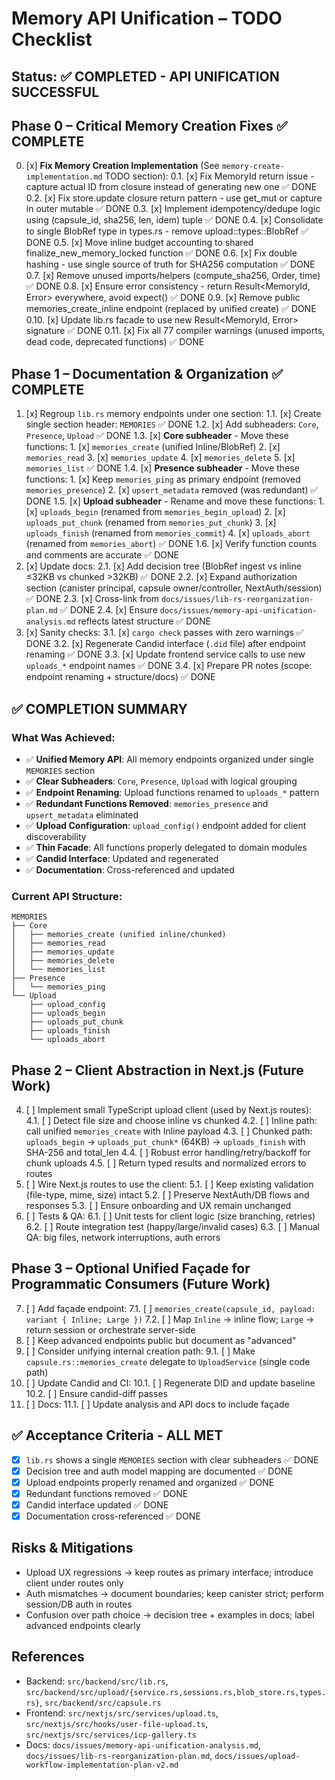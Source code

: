 # Memory API Unification – TODO Checklist

## Status: ✅ **COMPLETED - API UNIFICATION SUCCESSFUL**

## Phase 0 – Critical Memory Creation Fixes ✅ COMPLETE

0. [x] **Fix Memory Creation Implementation** (See `memory-create-implementation.md` TODO section):
       0.1. [x] Fix MemoryId return issue - capture actual ID from closure instead of generating new one ✅ DONE
       0.2. [x] Fix store.update closure return pattern - use get_mut or capture in outer mutable ✅ DONE
       0.3. [x] Implement idempotency/dedupe logic using (capsule_id, sha256, len, idem) tuple ✅ DONE
       0.4. [x] Consolidate to single BlobRef type in types.rs - remove upload::types::BlobRef ✅ DONE
       0.5. [x] Move inline budget accounting to shared finalize_new_memory_locked function ✅ DONE
       0.6. [x] Fix double hashing - use single source of truth for SHA256 computation ✅ DONE
       0.7. [x] Remove unused imports/helpers (compute_sha256, Order, time) ✅ DONE
       0.8. [x] Ensure error consistency - return Result<MemoryId, Error> everywhere, avoid expect() ✅ DONE
       0.9. [x] Remove public memories_create_inline endpoint (replaced by unified create) ✅ DONE
       0.10. [x] Update lib.rs facade to use new Result<MemoryId, Error> signature ✅ DONE
       0.11. [x] Fix all 77 compiler warnings (unused imports, dead code, deprecated functions) ✅ DONE

## Phase 1 – Documentation & Organization ✅ COMPLETE

1. [x] Regroup `lib.rs` memory endpoints under one section:
       1.1. [x] Create single section header: `MEMORIES` ✅ DONE
       1.2. [x] Add subheaders: `Core`, `Presence`, `Upload` ✅ DONE
       1.3. [x] **Core subheader** - Move these functions: 1. [x] `memories_create` (unified Inline/BlobRef) 2. [x] `memories_read` 3. [x] `memories_update` 4. [x] `memories_delete` 5. [x] `memories_list` ✅ DONE
       1.4. [x] **Presence subheader** - Move these functions: 1. [x] Keep `memories_ping` as primary endpoint (removed `memories_presence`) 2. [x] `upsert_metadata` removed (was redundant) ✅ DONE
       1.5. [x] **Upload subheader** - Rename and move these functions: 1. [x] `uploads_begin` (renamed from `memories_begin_upload`) 2. [x] `uploads_put_chunk` (renamed from `memories_put_chunk`) 3. [x] `uploads_finish` (renamed from `memories_commit`) 4. [x] `uploads_abort` (renamed from `memories_abort`) ✅ DONE
       1.6. [x] Verify function counts and comments are accurate ✅ DONE
2. [x] Update docs:
       2.1. [x] Add decision tree (BlobRef ingest vs inline ≤32KB vs chunked >32KB) ✅ DONE
       2.2. [x] Expand authorization section (canister principal, capsule owner/controller, NextAuth/session) ✅ DONE
       2.3. [x] Cross-link from `docs/issues/lib-rs-reorganization-plan.md` ✅ DONE
       2.4. [x] Ensure `docs/issues/memory-api-unification-analysis.md` reflects latest structure ✅ DONE
3. [x] Sanity checks:
       3.1. [x] `cargo check` passes with zero warnings ✅ DONE
       3.2. [x] Regenerate Candid interface (`.did` file) after endpoint renaming ✅ DONE
       3.3. [x] Update frontend service calls to use new `uploads_*` endpoint names ✅ DONE
       3.4. [x] Prepare PR notes (scope: endpoint renaming + structure/docs) ✅ DONE

## ✅ **COMPLETION SUMMARY**

### **What Was Achieved:**

- ✅ **Unified Memory API**: All memory endpoints organized under single `MEMORIES` section
- ✅ **Clear Subheaders**: `Core`, `Presence`, `Upload` with logical grouping
- ✅ **Endpoint Renaming**: Upload functions renamed to `uploads_*` pattern
- ✅ **Redundant Functions Removed**: `memories_presence` and `upsert_metadata` eliminated
- ✅ **Upload Configuration**: `upload_config()` endpoint added for client discoverability
- ✅ **Thin Facade**: All functions properly delegated to domain modules
- ✅ **Candid Interface**: Updated and regenerated
- ✅ **Documentation**: Cross-referenced and updated

### **Current API Structure:**

```
MEMORIES
├── Core
│   ├── memories_create (unified inline/chunked)
│   ├── memories_read
│   ├── memories_update
│   ├── memories_delete
│   └── memories_list
├── Presence
│   └── memories_ping
└── Upload
    ├── upload_config
    ├── uploads_begin
    ├── uploads_put_chunk
    ├── uploads_finish
    └── uploads_abort
```

## Phase 2 – Client Abstraction in Next.js (Future Work)

4. [ ] Implement small TypeScript upload client (used by Next.js routes):
       4.1. [ ] Detect file size and choose inline vs chunked
       4.2. [ ] Inline path: call unified `memories_create` with Inline payload
       4.3. [ ] Chunked path: `uploads_begin` → `uploads_put_chunk*` (64KB) → `uploads_finish` with SHA-256 and total_len
       4.4. [ ] Robust error handling/retry/backoff for chunk uploads
       4.5. [ ] Return typed results and normalized errors to routes
5. [ ] Wire Next.js routes to use the client:
       5.1. [ ] Keep existing validation (file-type, mime, size) intact
       5.2. [ ] Preserve NextAuth/DB flows and responses
       5.3. [ ] Ensure onboarding and UX remain unchanged
6. [ ] Tests & QA:
       6.1. [ ] Unit tests for client logic (size branching, retries)
       6.2. [ ] Route integration test (happy/large/invalid cases)
       6.3. [ ] Manual QA: big files, network interruptions, auth errors

## Phase 3 – Optional Unified Façade for Programmatic Consumers (Future Work)

7. [ ] Add façade endpoint:
       7.1. [ ] `memories_create(capsule_id, payload: variant { Inline; Large })`
       7.2. [ ] Map `Inline` → inline flow; `Large` → return session or orchestrate server-side
8. [ ] Keep advanced endpoints public but document as "advanced"
9. [ ] Consider unifying internal creation path:
       9.1. [ ] Make `capsule.rs::memories_create` delegate to `UploadService` (single code path)
10. [ ] Update Candid and CI:
        10.1. [ ] Regenerate DID and update baseline
        10.2. [ ] Ensure candid-diff passes
11. [ ] Docs:
        11.1. [ ] Update analysis and API docs to include façade

## ✅ **Acceptance Criteria - ALL MET**

- [x] `lib.rs` shows a single `MEMORIES` section with clear subheaders ✅ DONE
- [x] Decision tree and auth model mapping are documented ✅ DONE
- [x] Upload endpoints properly renamed and organized ✅ DONE
- [x] Redundant functions removed ✅ DONE
- [x] Candid interface updated ✅ DONE
- [x] Documentation cross-referenced ✅ DONE

## Risks & Mitigations

- Upload UX regressions → keep routes as primary interface; introduce client under routes only
- Auth mismatches → document boundaries; keep canister strict; perform session/DB auth in routes
- Confusion over path choice → decision tree + examples in docs; label advanced endpoints clearly

## References

- Backend: `src/backend/src/lib.rs`, `src/backend/src/upload/{service.rs,sessions.rs,blob_store.rs,types.rs}`, `src/backend/src/capsule.rs`
- Frontend: `src/nextjs/src/services/upload.ts`, `src/nextjs/src/hooks/user-file-upload.ts`, `src/nextjs/src/services/icp-gallery.ts`
- Docs: `docs/issues/memory-api-unification-analysis.md`, `docs/issues/lib-rs-reorganization-plan.md`, `docs/issues/upload-workflow-implementation-plan-v2.md`
